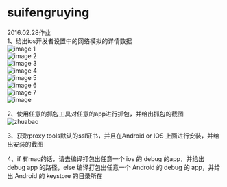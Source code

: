 # suifengruying
2016.02.28作业<br>
1、给出ios开发者设置中的网络模拟的详情数据<br>
![image 1](https://cloud.githubusercontent.com/assets/17422233/13397582/9649c130-df35-11e5-9ef6-e1f460262c23.jpg)<br>
![image 2](https://cloud.githubusercontent.com/assets/17422233/13397584/9757784c-df35-11e5-8c8d-3164b8d56b6b.jpg)<br>
![image 3](https://cloud.githubusercontent.com/assets/17422233/13397585/979349d0-df35-11e5-91e7-a2fcf0e12690.jpg)<br>
![image 4](https://cloud.githubusercontent.com/assets/17422233/13397586/97bb45f2-df35-11e5-8720-7cb37917623f.jpg)<br>
![image 5](https://cloud.githubusercontent.com/assets/17422233/13397587/97bc67ac-df35-11e5-86eb-c7c034bf990b.jpg)<br>
![image 6](https://cloud.githubusercontent.com/assets/17422233/13397590/97bf7276-df35-11e5-8a60-f888e078ffa9.jpg)<br>
![image 7](https://cloud.githubusercontent.com/assets/17422233/13397589/97bf652e-df35-11e5-93da-1127ee9056af.jpg)<br>
![image](https://cloud.githubusercontent.com/assets/17422233/13397588/97bd9dfc-df35-11e5-80bd-e93f77efee4a.jpg)<br>

2、使用任意的抓包工具对任意的app进行抓包，并给出抓包的截图<br>
![zhuabao](https://cloud.githubusercontent.com/assets/17422233/13398770/d73f1244-df3a-11e5-9de4-495476ed653f.png)<br>

3、获取proxy tools默认的ssl证书，并且在Android or IOS 上面进行安装，并给出安装的截图<br>

4、if 有mac的话，请去编译打包出任意一个 ios 的 debug 的app，并给出 debug app 的路径，else 编译打包出任意一个 Android 的 debug 的 app，并给出 Android 的 keystore 的目录所在<br>

